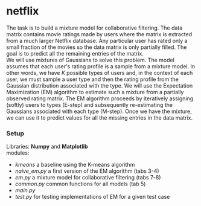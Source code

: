 # netflix

The task is to build a mixture model for collaborative filtering. The data matrix contains movie ratings made by users where the matrix is extracted from a much larger Netflix database. Any particular user has rated only a small fraction of the movies so the data matrix is only partially filled. The goal is to predict all the remaining entries of the matrix.<br>
We will use mixtures of Gaussians to solve this problem. The model assumes that each user's rating profile is a sample from a mixture model. In other words, we have *K* possible types of users and, in the context of each user, we must sample a user type and then the rating profile from the Gaussian distribution associated with the type. We will use the Expectation Maximization (EM) algorithm to estimate such a mixture from a partially observed rating matrix. The EM algorithm proceeds by iteratively assigning (softly) users to types (E-step) and subsequently re-estimating the Gaussians associated with each type (M-step). Once we have the mixture, we can use it to predict values for all the missing entries in the data matrix. <br>

### Setup
Libraries: **Numpy** and **Matplotlib** <br>
modules: 
- *kmeans* a baseline using the K-means algorithm
- *naive_em.py* a first version of the EM algorithm (tabs 3-4)
- *em.py* a mixture model for collaborative filtering (tabs 7-8)
- *common.py* common functions for all models (tab 5)
- *main.py* 
- *test.py* for testing implementations of EM for a given test case

 
